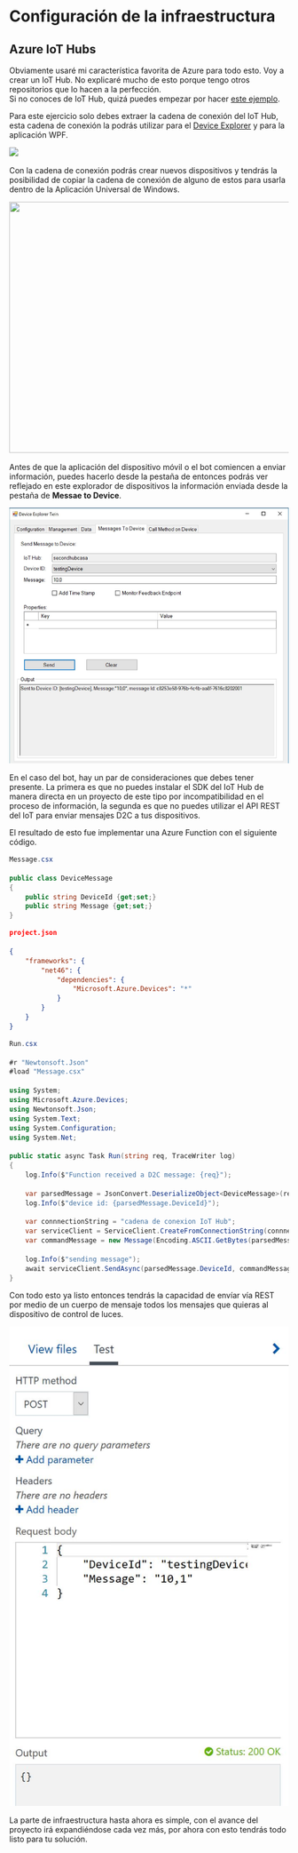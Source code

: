 # Configuración de la infraestructura

## Azure IoT Hubs

Obviamente usaré mi característica favorita de Azure para todo esto. Voy a crear un IoT Hub. No explicaré mucho de esto porque tengo otros repositorios que lo hacen a la perfección.  
Si no conoces de IoT Hub, quizá puedes empezar por hacer [este ejemplo](https://github.com/aminespinoza/Ejercicio-1-IoT-Hub-y-Windows-10).

Para este ejercicio solo debes extraer la cadena de conexión del IoT Hub, esta cadena de conexión la podrás utilizar para el [Device Explorer](https://github.com/Azure/azure-iot-sdk-csharp/tree/master/tools/DeviceExplorer) y para la aplicación WPF.

<img src="Assets/Img01.jpg"/>

Con la cadena de conexión podrás crear nuevos dispositivos y tendrás la posibilidad de copiar la cadena de conexión de alguno de estos para usarla dentro de la Aplicación Universal de Windows.

<img src="Assets/Img02.jpg" width="523" height="452"/>

Antes de que la aplicación del dispositivo móvil o el bot comiencen a enviar información, puedes hacerlo desde la pestaña de entonces podrás ver reflejado en este explorador de dispositivos la información enviada desde la pestaña de **Messae to Device**.

<img src="Assets/Img03.jpg" width="967" height="460"/>

En el caso del bot, hay un par de consideraciones que debes tener presente. La primera es que no puedes instalar el SDK del IoT Hub de manera directa en un proyecto de este tipo por incompatibilidad en el proceso de información, la segunda es que no puedes utilizar el API REST del IoT para enviar mensajes D2C a tus dispositivos. 

El resultado de esto fue implementar una Azure Function con el siguiente código.
```csharp
Message.csx

public class DeviceMessage 
{
	public string DeviceId {get;set;}
	public string Message {get;set;}
}
```

```json
project.json

{
    "frameworks": {
        "net46": {
            "dependencies": {
                "Microsoft.Azure.Devices": "*"
            }
        }
    }
}
```
```csharp
Run.csx

#r "Newtonsoft.Json"
#load "Message.csx"

using System;
using Microsoft.Azure.Devices;
using Newtonsoft.Json;
using System.Text;
using System.Configuration;
using System.Net;

public static async Task Run(string req, TraceWriter log)
{
    log.Info($"Function received a D2C message: {req}");

    var parsedMessage = JsonConvert.DeserializeObject<DeviceMessage>(req);
    log.Info($"device id: {parsedMessage.DeviceId}");

    var connnectionString = "cadena de conexion IoT Hub";
    var serviceClient = ServiceClient.CreateFromConnectionString(connnectionString);
    var commandMessage = new Message(Encoding.ASCII.GetBytes(parsedMessage.Message));
    
    log.Info($"sending message");
    await serviceClient.SendAsync(parsedMessage.DeviceId, commandMessage);
}
```

Con todo esto ya listo entonces tendrás la capacidad de envíar vía REST por medio de un cuerpo de mensaje todos los mensajes que quieras al dispositivo de control de luces.

<img src="Assets/Img04.jpg"/>

La parte de infraestructura hasta ahora es simple, con el avance del proyecto irá expandiéndose cada vez más, por ahora con esto tendrás todo listo para tu solución.



